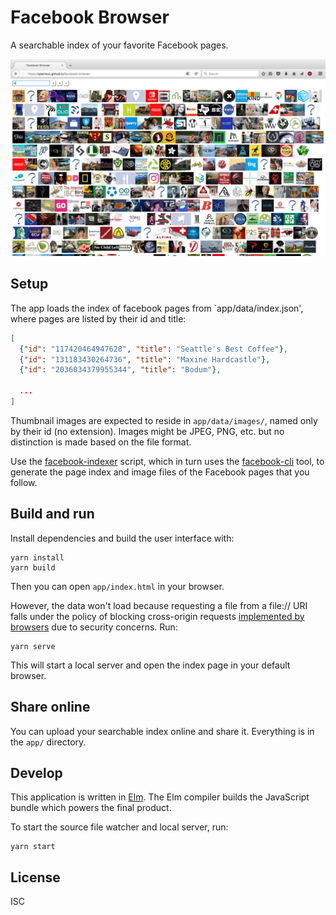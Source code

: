 # Facebook Browser

A searchable index of your favorite Facebook pages.

![Screenshot](screenshot.png)

## Setup

The app loads the index of facebook pages from `app/data/index.json', where pages are listed by their id and title:

```json
[
  {"id": "117420464947628", "title": "Seattle's Best Coffee"},
  {"id": "131183430264736", "title": "Maxine Hardcastle"},
  {"id": "2036034379955344", "title": "Bodum"},

  ...
]
```

Thumbnail images are expected to reside in `app/data/images/`, named only by their id (no extension). Images might be JPEG, PNG, etc. but no distinction is made based on the file format.

Use the [facebook-indexer](https://github.com/specious/facebook-indexer) script, which in turn uses the [facebook-cli](https://github.com/specious/facebook-cli) tool, to generate the page index and image files of the Facebook pages that you follow.

## Build and run

Install dependencies and build the user interface with:

```
yarn install
yarn build
```

Then you can open `app/index.html` in your browser.

However, the data won't load because requesting a file from a file:// URI falls under the policy of blocking cross-origin requests [implemented by browsers](https://stackoverflow.com/a/23118676) due to security concerns. Run:

```
yarn serve
```

This will start a local server and open the index page in your default browser.

## Share online

You can upload your searchable index online and share it. Everything is in the `app/` directory.

## Develop

This application is written in [Elm](http://elm-lang.org). The Elm compiler builds the JavaScript bundle which powers the final product.

To start the source file watcher and local server, run:

```
yarn start
```

## License

ISC
